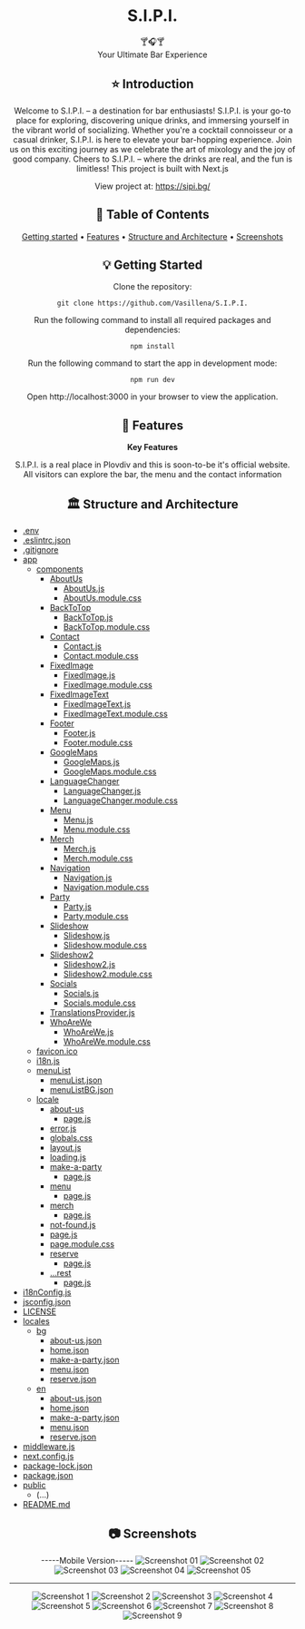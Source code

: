 <div align="center">
<h1 align="center">S.I.P.I.</h1>
  🍸🎧🍸
  <br/>
 Your Ultimate Bar Experience

## ⭐️  Introduction

Welcome to S.I.P.I. – a destination for bar enthusiasts! S.I.P.I. is your go-to place for exploring, discovering unique drinks, and immersing yourself in the vibrant world of socializing. Whether you're a cocktail connoisseur or a casual drinker, S.I.P.I. is here to elevate your bar-hopping experience. Join us on this exciting journey as we celebrate the art of mixology and the joy of good company. Cheers to S.I.P.I. – where the drinks are real, and the fun is limitless!
This project is built with Next.js

View project at: https://sipi.bg/


## 📜 Table of Contents
[Getting started](#getting-started) •
[Features](#features) •
[Structure and Architecture](#structure-and-architecture) •
[Screenshots](#screenshots)

## 💡 Getting Started
Clone the repository:
```
git clone https://github.com/Vasillena/S.I.P.I.
```
Run the following command to install all required packages and dependencies:
```
npm install
```
Run the following command to start the app in development mode:
```
npm run dev
```
Open http://localhost:3000 in your browser to view the application.

## 🧸 Features

**Key Features**

S.I.P.I. is a real place in Plovdiv and this is soon-to-be it's official website. All visitors can explore the bar, the menu and the contact information

## 🏛️ Structure and Architecture
</div>

- [.env](.env)
- [.eslintrc.json](.eslintrc.json)
- [.gitignore](.gitignore)
- [app](app)
  - [components](app/components)
    - [AboutUs](app/components/AboutUs)
      - [AboutUs.js](app/components/AboutUs/AboutUs.js)
      - [AboutUs.module.css](app/components/AboutUs/AboutUs.module.css)
    - [BackToTop](app/components/BackToTop)
      - [BackToTop.js](app/components/BackToTop/BackToTop.js)
      - [BackToTop.module.css](app/components/BackToTop/BackToTop.module.css)
    - [Contact](app/components/Contact)
      - [Contact.js](app/components/Contact/Contact.js)
      - [Contact.module.css](app/components/Contact/Contact.module.css)
    - [FixedImage](app/components/FixedImage)
      - [FixedImage.js](app/components/FixedImage/FixedImage.js)
      - [FixedImage.module.css](app/components/FixedImage/FixedImage.module.css)
    - [FixedImageText](app/components/FixedImageText)
      - [FixedImageText.js](app/components/FixedImageText/FixedImageText.js)
      - [FixedImageText.module.css](app/components/FixedImageText/FixedImageText.module.css)
    - [Footer](app/components/Footer)
      - [Footer.js](app/components/Footer/Footer.js)
      - [Footer.module.css](app/components/Footer/Footer.module.css)
    - [GoogleMaps](app/components/GoogleMaps)
      - [GoogleMaps.js](app/components/GoogleMaps/GoogleMaps.js)
      - [GoogleMaps.module.css](app/components/GoogleMaps/GoogleMaps.module.css)
    - [LanguageChanger](app/components/LanguageChanger)
      - [LanguageChanger.js](app/components/LanguageChanger/LanguageChanger.js)
      - [LanguageChanger.module.css](app/components/LanguageChanger/LanguageChanger.module.css)
    - [Menu](app/components/Menu)
      - [Menu.js](app/components/Menu/Menu.js)
      - [Menu.module.css](app/components/Menu/Menu.module.css)
    - [Merch](app/components/Merch)
      - [Merch.js](app/components/Merch/Merch.js)
      - [Merch.module.css](app/components/Merch/Merch.module.css)
    - [Navigation](app/components/Navigation)
      - [Navigation.js](app/components/Navigation/Navigation.js)
      - [Navigation.module.css](app/components/Navigation/Navigation.module.css)
    - [Party](app/components/Party)
      - [Party.js](app/components/Party/Party.js)
      - [Party.module.css](app/components/Party/Party.module.css)
    - [Slideshow](app/components/Slideshow)
      - [Slideshow.js](app/components/Slideshow/Slideshow.js)
      - [Slideshow.module.css](app/components/Slideshow/Slideshow.module.css)
    - [Slideshow2](app/components/Slideshow2)
      - [Slideshow2.js](app/components/Slideshow2/Slideshow2.js)
      - [Slideshow2.module.css](app/components/Slideshow2/Slideshow2.module.css)
    - [Socials](app/components/Socials)
      - [Socials.js](app/components/Socials/Socials.js)
      - [Socials.module.css](app/components/Socials/Socials.module.css)
    - [TranslationsProvider.js](app/components/TranslationsProvider.js)
    - [WhoAreWe](app/components/WhoAreWe)
      - [WhoAreWe.js](app/components/WhoAreWe/WhoAreWe.js)
      - [WhoAreWe.module.css](app/components/WhoAreWe/WhoAreWe.module.css)
  - [favicon.ico](app/favicon.ico)
  - [i18n.js](app/i18n.js)
  - [menuList](app/menuList)
    - [menuList.json](app/menuList/menuList.json)
    - [menuListBG.json](app/menuList/menuListBG.json)
  - [locale](app/locale)
    - [about-us](app/locale/about-us)
      - [page.js](app/locale/about-us/page.js)
    - [error.js](app/locale/error.js)
    - [globals.css](app/locale/globals.css)
    - [layout.js](app/locale/layout.js)
    - [loading.js](app/locale/loading.js)
    - [make-a-party](app/locale/make-a-party)
      - [page.js](app/locale/make-a-party/page.js)
    - [menu](app/locale/menu)
      - [page.js](app/locale/menu/page.js)
    - [merch](app/locale/merch)
      - [page.js](app/locale/merch/page.js)
    - [not-found.js](app/locale/not-found.js)
    - [page.js](app/locale/page.js)
    - [page.module.css](app/locale/page.module.css)
    - [reserve](app/locale/reserve)
      - [page.js](app/locale/reserve/page.js)
    - [...rest](app/locale/[...rest])
      - [page.js](app/locale/[...rest]/page.js)
- [i18nConfig.js](i18nConfig.js)
- [jsconfig.json](jsconfig.json)
- [LICENSE](LICENSE)
- [locales](locales)
  - [bg](locales/bg)
    - [about-us.json](locales/bg/about-us.json)
    - [home.json](locales/bg/home.json)
    - [make-a-party.json](locales/bg/make-a-party.json)
    - [menu.json](locales/bg/menu.json)
    - [reserve.json](locales/bg/reserve.json)
  - [en](locales/en)
    - [about-us.json](locales/en/about-us.json)
    - [home.json](locales/en/home.json)
    - [make-a-party.json](locales/en/make-a-party.json)
    - [menu.json](locales/en/menu.json)
    - [reserve.json](locales/en/reserve.json)
- [middleware.js](middleware.js)
- [next.config.js](next.config.js)
- [package-lock.json](package-lock.json)
- [package.json](package.json)
- [public](public)
  - (...)
- [README.md](README.md)


<div align="center">
  
## 📷 Screenshots

-----Mobile Version-----
![Screenshot 01](https://github.com/Vasillena/S.I.P.I./assets/114015792/1c22eb59-e126-4cb3-9898-483bc113318e)
![Screenshot 02](https://github.com/Vasillena/S.I.P.I./assets/114015792/f34c1506-4cea-4e20-92a1-a502cf359817)
![Screenshot 03](https://github.com/Vasillena/S.I.P.I./assets/114015792/874c6717-cab0-40d4-8ae9-5e2dd6a09d38)
![Screenshot 04](https://github.com/Vasillena/S.I.P.I./assets/114015792/0abae396-e865-4d6c-9cc9-3ac38b08df5f)
![Screenshot 05](https://github.com/Vasillena/S.I.P.I./assets/114015792/f40eef93-150c-405d-8579-7c5cb8f8ee90)

------------------------
![Screenshot 1](https://github.com/Vasillena/S.I.P.I./assets/114015792/54054280-a757-40c9-8742-be8903ae27d8)
![Screenshot 2](https://github.com/Vasillena/S.I.P.I./assets/114015792/4ac4795d-1dc2-4621-a382-2cf63a839332)
![Screenshot 3](https://github.com/Vasillena/S.I.P.I./assets/114015792/1a4c97dd-29b0-4941-b2d3-0207c170618c)
![Screenshot 4](https://github.com/Vasillena/S.I.P.I./assets/114015792/f0442d4e-aa5a-4327-8ea6-cd6f7872f236)
![Screenshot 5](https://github.com/Vasillena/S.I.P.I./assets/114015792/3210505a-ae08-4b73-82e7-bbc7281c2b49)
![Screenshot 6](https://github.com/Vasillena/S.I.P.I./assets/114015792/0aaeba2e-be56-4315-b98d-217374d5312d)
![Screenshot 7](https://github.com/Vasillena/S.I.P.I./assets/114015792/ac7e6c52-c0bf-43b6-80b1-92ed1aaaf141)
![Screenshot 8](https://github.com/Vasillena/S.I.P.I./assets/114015792/4b9e747b-3ddd-4729-8f7e-36d9f6dd2878)
![Screenshot 9](https://github.com/Vasillena/S.I.P.I./assets/114015792/9f13ff75-b74c-4b82-82e1-764ddb327165)

</div>
